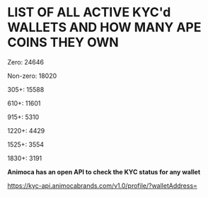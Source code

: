 # LIST OF ALL ACTIVE KYC'd WALLETS AND HOW MANY APE COINS THEY OWN

Zero: 24646

Non-zero: 18020

305+: 15588

610+: 11601

915+: 5310

1220+: 4429

1525+: 3554

1830+: 3191

**Animoca has an open API to check the KYC status for any wallet**

https://kyc-api.animocabrands.com/v1.0/profile/?walletAddress=